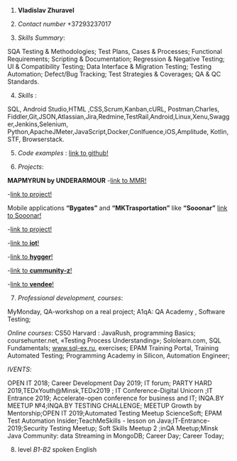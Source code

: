 1. **Vladislav Zhuravel**

2. *Contact number* +37293237017

3. *Skills Summary*:
 
SQA Testing & Methodologies; Test Plans, Cases & Processes; Functional Requirements; Scripting & Documentation; Regression & Negative Testing; UI & Compatibility Testing; Data Interface & Migration Testing; Testing Automation; Defect/Bug Tracking; Test Strategies & Coverages; QA & QC Standards.

4. *Skills* :

 SQL, Android Studio,HTML ,CSS,Scrum,Kanban,cURL, Postman,Charles, Fiddler,Git,JSON,Atlassian,Jira,Redmine,TestRail,Android,Linux,Xenu,Swagger,Jenkins,Selenium, Python,ApacheJMeter,JavaScript,Docker,Conlfuence,iOS,Amplitude, Kotlin, STF, Browserstack.

5. *Code examples* : [link to github!](https://github.com/Trezeguet1/14.09-pract-channel/blob/master/addtask.py)

6. *Projects*:

 **MAPMYRUN by UNDERARMOUR**
-[link to MMR!](https://www.mapmyrun.com/my_home/)

-[link to project!](www.benjerry.co.uk/)

Mobile applications **“Bygates”** and **“MKTrasportation”** like **“Sooonar”** [link to Sooonar!](https://sooonar.com)

-[link to project!](https://hackspace.by/page6014787.html)
 
-[link to **iot**!](https://iot.com.by)

-[link to **hygger**!](https://hygger.io)
 
-[link to **cummunity-z**!](https://community-z.com)

-[link to **vendee**!](https://www.vendee.by)

7. *Professional development, courses*:
 
MyMonday, QA-workshop on a real project; A1qA: QA Academy , Software Testing;

*Online courses*:
 CS50 Harvard : JavaRush, programming Basics; coursehunter.net, «Testing Process Understanding»; Sololearn.com, SQL Fundamentals; www.sql-ex.ru, exercises; EPAM Training Portal, Training Automated Testing; Programming Academy in Silicon, Automation Engineer;

*IVENTS*:

 OPEN IT 2018; Career Development Day 2019; IT forum; PARTY HARD 2019,TEDxYouth@Minsk,TEDx2019 ; IT Conference-Digital Unicorn ;IT Entrance 2019; Accelerate-open conference for business and IT; INQA.BY MEETUP №4;INQA.BY TESTING CHALLENGE; MEETUP Growth by Mentorship;OPEN IT 2019;Automated Testing Meetup ScienceSoft; EPAM Test Automation Insider;TeachMeSkills - lesson on Java;IT-Entrance-2019;Security Testing Meetup; Soft Skills Meetup 2 ;inQA Meetup;Minsk Java Community: data Streaming in MongoDB; Career Day; Career Today;

8. level  *B1-B2* spoken English 
